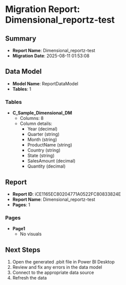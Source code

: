 # Migration Report: Dimensional_reportz-test

## Summary

- **Report Name**: Dimensional_reportz-test
- **Migration Date**: 2025-08-11 01:53:08

## Data Model

- **Model Name**: ReportDataModel
- **Tables**: 1

### Tables

- **C_Sample_Dimensional_DM**
  - Columns: 8
  - Column details:
    - Year (decimal)
    - Quarter (string)
    - Month (string)
    - ProductName (string)
    - Country (string)
    - State (string)
    - SalesAmount (decimal)
    - Quantity (decimal)


## Report

- **Report ID**: iCE1165EC80204771A0522FC80833824E
- **Report Name**: Dimensional_reportz-test
- **Pages**: 1

### Pages

- **Page1**
  - No visuals


## Next Steps

1. Open the generated .pbit file in Power BI Desktop
2. Review and fix any errors in the data model
3. Connect to the appropriate data source
4. Refresh the data
